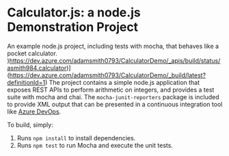 Calculator.js: a node.js Demonstration Project
==============================================
An example node.js project, including tests with mocha, that behaves like
a pocket calculator.
)https://dev.azure.com/adamsmith0793/CalculatorDemo/_apis/build/status/asmith984.calculator)](https://dev.azure.com/adamsmith0793/CalculatorDemo/_build/latest?definitionId=1)
The project contains a simple node.js application that exposes REST APIs
to perform arithmetic on integers, and provides a test suite with mocha
and chai.  The `mocha-junit-reporters` package is included to provide XML
output that can be presented in a continuous integration tool like
[Azure DevOps](https://azure.com/devops).

To build, simply:

1. Runs `npm install` to install dependencies.
2. Runs `npm test` to run Mocha and execute the unit tests.

